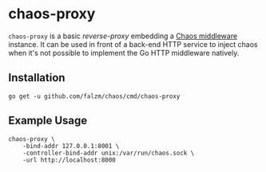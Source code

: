 # chaos-proxy

`chaos-proxy` is a basic *reverse-proxy* embedding a [Chaos middleware](https://github.com/falzm/chaos) instance. It can
be used in front of a back-end HTTP service to inject chaos when it's not possible to implement the Go HTTP middleware
natively.

## Installation

```
go get -u github.com/falzm/chaos/cmd/chaos-proxy
```

## Example Usage

```
chaos-proxy \
	-bind-addr 127.0.0.1:8001 \
	-controller-bind-addr unix:/var/run/chaos.sock \
	-url http://localhost:8000
```
